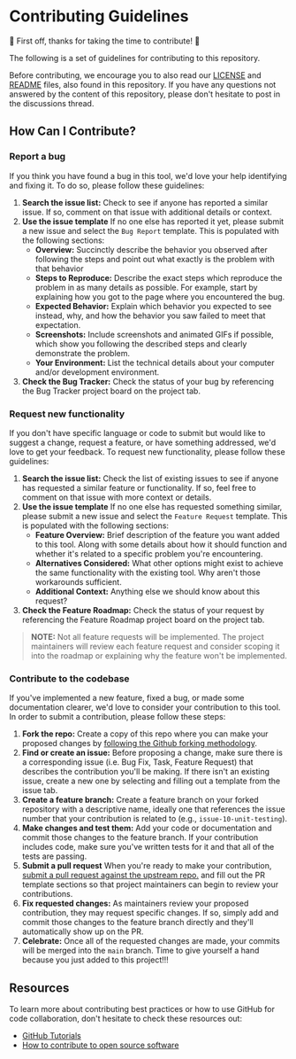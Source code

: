 # Contributing Guidelines

🎉 First off, thanks for taking the time to contribute! 🎉

The following is a set of guidelines for contributing to this repository.

Before contributing, we encourage you to also read our [LICENSE](LICENSE) and [README](README.md) files, also found in this repository. If you have any questions not answered by the content of this repository, please don't hesitate to post in the discussions thread.

## How Can I Contribute?

### Report a bug

If you think you have found a bug in this tool, we'd love your help identifying and fixing it. To do so, please follow these guidelines:

1. **Search the issue list:** Check to see if anyone has reported a similar issue. If so, comment on that issue with additional details or context.
1. **Use the issue template** If no one else has reported it yet, please submit a new issue and select the `Bug Report` template. This is populated with the following sections:
    - **Overview:** Succinctly describe the behavior you observed after following the steps and point out what exactly is the problem with that behavior
    - **Steps to Reproduce:** Describe the exact steps which reproduce the problem in as many details as possible. For example, start by explaining how you got to the page where you encountered the bug.
    - **Expected Behavior:** Explain which behavior you expected to see instead, why, and how the behavior you saw failed to meet that expectation.
    - **Screenshots:** Include screenshots and animated GIFs if possible, which show you following the described steps and clearly demonstrate the problem.
    - **Your Environment:** List the technical details about your computer and/or development environment.
1. **Check the Bug Tracker:** Check the status of your bug by referencing the Bug Tracker project board on the project tab.

### Request new functionality

If you don't have specific language or code to submit but would like to suggest a change, request a feature,
or have something addressed, we'd love to get your feedback. To request new functionality, please follow these guidelines:

1. **Search the issue list:** Check the list of existing issues to see if anyone has requested a similar feature or functionality. If so, feel free to comment on that issue with more context or details.
1. **Use the issue template** If no one else has requested something similar, please submit a new issue and select the `Feature Request` template. This is populated with the following sections:
    - **Feature Overview:** Brief description of the feature you want added to this tool. Along with some details about how it should function and whether it's related to a specific problem you're encountering.
    - **Alternatives Considered:** What other options might exist to achieve the same functionality with the existing tool. Why aren't those workarounds sufficient.
    - **Additional Context:** Anything else we should know about this request?
1. **Check the Feature Roadmap:** Check the status of your request by referencing the Feature Roadmap project board on the project tab.

> **NOTE:** Not all feature requests will be implemented. The project maintainers will review each feature request and consider scoping it into the roadmap or explaining why the feature won't be implemented.

### Contribute to the codebase

If you've implemented a new feature, fixed a bug, or made some documentation clearer, we'd love to consider your contribution to this tool. In order to submit a contribution, please follow these steps:

1. **Fork the repo:** Create a copy of this repo where you can make your proposed changes by [following the Github forking methodology](https://docs.github.com/en/github/getting-started-with-github/quickstart/fork-a-repo).
1. **Find or create an issue:** Before proposing a change, make sure there is a corresponding issue (i.e. Bug Fix, Task, Feature Request) that describes the contribution you'll be making. If there isn't an existing issue, create a new one by selecting and filling out a template from the issue tab.
1. **Create a feature branch:** Create a feature branch on your forked repository with a descriptive name, ideally one that references the issue number that your contribution is related to (e.g., `issue-10-unit-testing`).
1. **Make changes and test them:** Add your code or documentation and commit those changes to the feature branch. If your contribution includes code, make sure you've written tests for it and that all of the tests are passing.
1. **Submit a pull request** When you're ready to make your contribution, [submit a pull request against the upstream repo.](https://docs.github.com/en/github/collaborating-with-pull-requests/proposing-changes-to-your-work-with-pull-requests/creating-a-pull-request-from-a-fork) and fill out the PR template sections so that project maintainers can begin to review your contributions.
1. **Fix requested changes:** As maintainers review your proposed contribution, they may request specific changes. If so, simply add and commit those changes to the feature branch directly and they'll automatically show up on the PR.
1. **Celebrate:** Once all of the requested changes are made, your commits will be merged into the `main` branch. Time to give yourself a hand because you just added to this project!!!


## Resources

To learn more about contributing best practices or how to use GitHub for code collaboration, don't hesitate to check these resources out:

- [GitHub Tutorials](https://lab.github.com/)
- [How to contribute to open source software](https://opensource.guide/how-to-contribute/)
